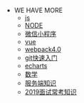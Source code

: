 - WE HAVE MORE
    - <a href="./mybook/js">js</a>
    - <a href="/mybook/nodejs">NODE</a>
    - <a href="/mybook/微信小程序">微信小程序</a>
    - <a href="/mybook/vue">vue</a>
    - <a href="/mybook/webpack">webpack4.0</a>
    - <a href="./">git快速入门</a>
    - <a href="/mybook/echarts">echarts</a>
    - <a href="/mybook/数学">数学</a>
    - <a href="/mybook/服务端知识">服务端知识</a>
    - <a href="/mybook/2019面试常考知识">2019面试常考知识</a>
